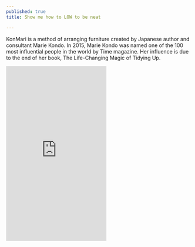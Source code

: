```yaml
---
published: true
title: Show me how to LOW to be neat

---
```


KonMari is a method of arranging furniture created by Japanese author and consultant Marie Kondo. In 2015, Marie Kondo was named one of the 100 most influential people in the world by Time magazine. Her influence is due to the end of her book, The Life-Changing Magic of Tidying Up.

<iframe src="https://www.facebook.com/plugins/video.php?href=https%3A%2F%2Fwww.facebook.com%2Fthemthem.ly.1%2Fvideos%2F795454100635196%2F&show_text=0&width=273" width="273" height="476" style="border:none;overflow:hidden" scrolling="no" frameborder="0" allowTransparency="true" allowFullScreen="true"></iframe>